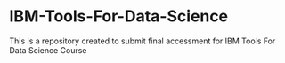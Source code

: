 # IBM-Tools-For-Data-Science
This is a repository created to submit final accessment for IBM Tools For Data Science Course
